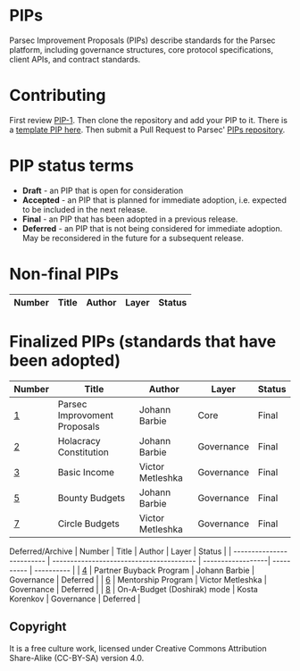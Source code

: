 # PIPs
Parsec Improvement Proposals (PIPs) describe standards for the Parsec platform, including governance structures, core protocol specifications, client APIs, and contract standards.

# Contributing
First review [PIP-1](PIPS/pip-001.md). Then clone the repository and add your PIP to it. There is a [template PIP here](pip-X.md). Then submit a Pull Request to Parsec' [PIPs repository](https://github.com/acebusters/PIPs).

# PIP status terms
* **Draft** - an PIP that is open for consideration
* **Accepted** - an PIP that is planned for immediate adoption, i.e. expected to be included in the next release.
* **Final** - an PIP that has been adopted in a previous release.
* **Deferred** - an PIP that is not being considered for immediate adoption. May be reconsidered in the future for a subsequent release.

# Non-final PIPs
| Number                    | Title                                    | Author            | Layer      | Status     |
| ------------------------- | ---------------------------------------- | ----------------- | ---------- | ---------- |


# Finalized PIPs (standards that have been adopted)
| Number                    | Title                                    | Author            | Layer      | Status     |
| ------------------------- | ---------------------------------------- | ------------------| ---------- | ---------- |
| [1](PIPS/pip-001.md)      |  Parsec Improvoment Proposals            | Johann Barbie     | Core       | Final      |
| [2](PIPS/pip-002.md)      |  Holacracy Constitution                  | Johann Barbie     | Governance | Final      |
| [3](PIPS/pip-003.md)      |  Basic Income			                   | Victor Metleshka  | Governance | Final      |
| [5](PIPS/pip-005.md)      |  Bounty Budgets 			               | Johann Barbie     | Governance | Final      |
| [7](PIPS/pip-007.md)      |  Circle Budgets 		               	   | Victor Metleshka  | Governance | Final      |

Deferred/Archive
| Number                    | Title                                    | Author            | Layer      | Status     |
| ------------------------- | ---------------------------------------- | ------------------| ---------- | ---------- |
| [4](PIPS/pip-004.md)      |  Partner Buyback Program                 | Johann Barbie     | Governance | Deferred      |
| [6](PIPS/pip-006.md)      |  Mentorship Program		               | Victor Metleshka  | Governance | Deferred      |
| [8](PIPS/pip-008.md)      |  On-A-Budget (Doshirak) mode       	   | Kosta Korenkov  | Governance | Deferred      |

## Copyright
It is a free culture work, licensed under Creative Commons Attribution Share-Alike (CC-BY-SA) version 4.0.